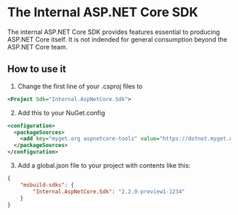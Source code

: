 The Internal ASP.NET Core SDK
=============================

The internal ASP.NET Core SDK provides features essential to producing ASP.NET Core itself.
It is not indended for general consumption beyond the ASP.NET Core team.

## How to use it

1. Change the first line of your .csproj files to

```xml
<Project Sdk="Internal.AspNetCore.Sdk">
```

2. Add this to your NuGet.config
```xml
<configuration>
  <packageSources>
    <add key="myget.org aspnetcore-tools" value="https://dotnet.myget.org/F/aspnetcore-tools/api/v3/index.json" />
  </packageSources>
</configuration>
```

3. Add a global.json file to your project with contents like this:
```json
{
    "msbuild-sdks": {
        "Internal.AspNetCore.Sdk": "2.2.0-preview1-1234"
    }
}
```
